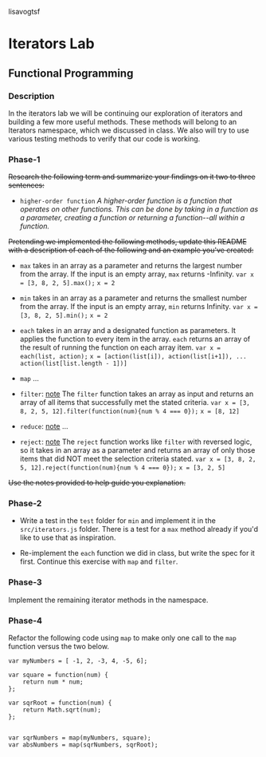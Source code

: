 lisavogtsf

# Iterators Lab
## Functional Programming


### Description

In the iterators lab we will be continuing our exploration of iterators and building a few more useful methods. These methods will belong to an Iterators namespace, which we discussed in class. We also will try to use various testing methods to verify that our code is working. 


### Phase-1

~~Research the following term and summarize your findings on it two to three sentences:~~

* `higher-order function` *A higher-order function is a function that operates on other functions.  This can be done by taking in a function as a parameter, creating a function or returning a function--all within a function.*

~~Pretending we implemented the following methods, update this README with a description of each of the following and an example you've created:~~


* `max` takes in an array as a parameter and returns the largest number from the array. If the input is an empty array, `max` returns -Infinity.  `var x = [3, 8, 2, 5].max();` `x = 2`
* `min` takes in an array as a parameter and returns the smallest number from the array. If the input is an empty array, `min` returns Infinity. `var x = [3, 8, 2, 5].min();` `x = 2`
* `each` takes in an array and a designated function as parameters. It applies the function to every item in the array. `each` returns an array of the result of running the function on each array item. `var x = each(list, action);` `x = [action(list[i]), action(list[i+1]), ... action(list[list.length - 1])]`
* `map` ...
* `filter`: [note](https://developer.mozilla.org/en-US/docs/Web/JavaScript/Reference/Global_Objects/Array/filter) The `filter` function takes an array as input and returns an array of all items that successfully met the stated criteria. `var x = [3, 8, 2, 5, 12].filter(function(num){num % 4 === 0});` 
`x = [8, 12]`

* `reduce`: [note](https://developer.mozilla.org/en-US/docs/Web/JavaScript/Reference/Global_Objects/Array/reduce) ...
* `reject`: [note](http://underscorejs.org/#reject) The `reject` function works like `filter` with reversed logic, so it takes in an array as a parameter and returns an array of only those items that did NOT meet the selection criteria stated. `var x = [3, 8, 2, 5, 12].reject(function(num){num % 4 === 0});` `x = [3, 2, 5]`

~~Use the notes provided to help guide you explanation.~~




### Phase-2 

* Write a test in the `test` folder for `min` and implement it in the `src/iterators.js` folder. There is a test for a `max` method already if you'd like to use that as inspiration. 

* Re-implement the `each` function we did in class, but write the spec for it first. Continue this exercise with `map` and `filter`.


### Phase-3

Implement the remaining iterator methods in the namespace.


### Phase-4

Refactor the following code using `map` to make only one call to the `map` function versus the two below.


```
var myNumbers = [ -1, 2, -3, 4, -5, 6];

var square = function(num) {
	return num * num;
};

var sqrRoot = function(num) {
	return Math.sqrt(num);
};


var sqrNumbers = map(myNumbers, square);
var absNumbers = map(sqrNumbers, sqrRoot);
```




